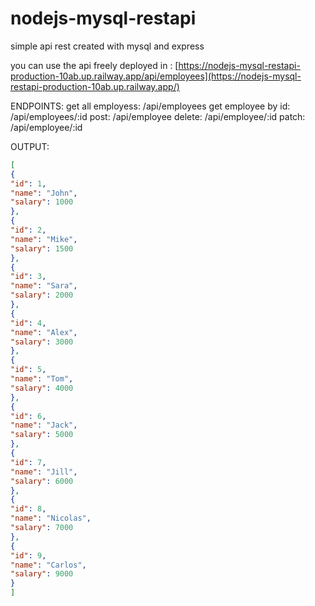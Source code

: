 # nodejs-mysql-restapi
simple api rest created with mysql and express

you can use the api freely
deployed in : [https://nodejs-mysql-restapi-production-10ab.up.railway.app/api/employees](https://nodejs-mysql-restapi-production-10ab.up.railway.app/)

ENDPOINTS:
get all employess: /api/employees
get employee by id: /api/employees/:id
post: /api/employee
delete: /api/employee/:id
patch: /api/employee/:id

OUTPUT:
```json
[
{
"id": 1,
"name": "John",
"salary": 1000
},
{
"id": 2,
"name": "Mike",
"salary": 1500
},
{
"id": 3,
"name": "Sara",
"salary": 2000
},
{
"id": 4,
"name": "Alex",
"salary": 3000
},
{
"id": 5,
"name": "Tom",
"salary": 4000
},
{
"id": 6,
"name": "Jack",
"salary": 5000
},
{
"id": 7,
"name": "Jill",
"salary": 6000
},
{
"id": 8,
"name": "Nicolas",
"salary": 7000
},
{
"id": 9,
"name": "Carlos",
"salary": 9000
}
]
